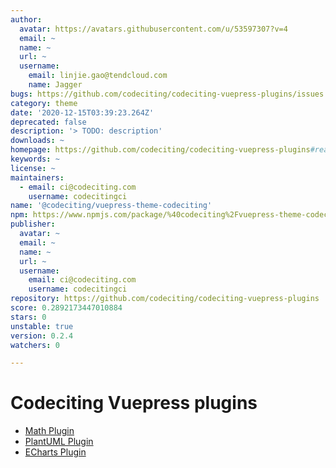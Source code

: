 ```yaml
---
author:
  avatar: https://avatars.githubusercontent.com/u/53597307?v=4
  email: ~
  name: ~
  url: ~
  username:
    email: linjie.gao@tendcloud.com
    name: Jagger
bugs: https://github.com/codeciting/codeciting-vuepress-plugins/issues
category: theme
date: '2020-12-15T03:39:23.264Z'
deprecated: false
description: '> TODO: description'
downloads: ~
homepage: https://github.com/codeciting/codeciting-vuepress-plugins#readme
keywords: ~
license: ~
maintainers:
  - email: ci@codeciting.com
    username: codecitingci
name: '@codeciting/vuepress-theme-codeciting'
npm: https://www.npmjs.com/package/%40codeciting%2Fvuepress-theme-codeciting
publisher:
  avatar: ~
  email: ~
  name: ~
  url: ~
  username:
    email: ci@codeciting.com
    username: codecitingci
repository: https://github.com/codeciting/codeciting-vuepress-plugins
score: 0.2892173447010884
stars: 0
unstable: true
version: 0.2.4
watchers: 0

---
```


# Codeciting Vuepress plugins

- [Math Plugin](packages/vuepress-plugin-math/README.md)
- [PlantUML Plugin](packages/vuepress-plugin-plantuml/README.md)
- [ECharts Plugin](packages/vuepress-plugin-echarts/README.md)
